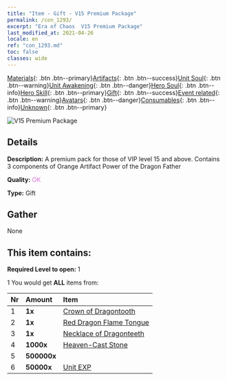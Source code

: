```yaml
---
title: "Item - Gift - V15 Premium Package"
permalink: /con_1293/
excerpt: "Era of Chaos  V15 Premium Package"
last_modified_at: 2021-04-26
locale: en
ref: "con_1293.md"
toc: false
classes: wide
---
```

 [Materials](/Items/){: .btn .btn--primary}[Artifacts](/Items/Artifacts/){: .btn .btn--success}[Unit Soul](/Items/UnitSoul/){: .btn .btn--warning}[Unit Awakening](/Items/UnitAwakening/){: .btn .btn--danger}[Hero Soul](/Items/HeroSoul/){: .btn .btn--info}[Hero Skill](/Items/HeroSkill/){: .btn .btn--primary}[Gift](/Items/Gift/){: .btn .btn--success}[Event related](/Items/Events/){: .btn .btn--warning}[Avatars](/Items/Avatars/){: .btn .btn--danger}[Consumables](/Items/Consumables/){: .btn .btn--info}[Unknown](/Items/Unknown/){: .btn .btn--primary}

 ![V15 Premium Package](/images/t/i_905015.png)

## Details
 **Description:** A premium pack for those of VIP level 15 and above. Contains 3 components of Orange Artifact Power of the Dragon Father

 **Quality:** <span style="color: #DA70D6">OK</span>

 **Type:** Gift

## Gather

  None

## This item contains:

 **Required Level to open:** 1

 1 You would get **ALL** items  from:

  | Nr | Amount |     Item    |
  |:---|:-------|:------------|
  | 1 |  **1x** | [Crown of Dragontooth](/Items/art_147/) |  | 
  | 2 |  **1x** | [Red Dragon Flame Tongue](/Items/art_146/) |  | 
  | 3 |  **1x** | [Necklace of Dragonteeth](/Items/art_149/) |  | 
  | 4 |  **1000x** | [Heaven-Cast Stone](/Items/art_188/) |  | 
  | 5 |  **500000x** | <i class="fas fa-coins"/> |  | 
  | 6 |  **50000x** | [Unit EXP](/Items/con_902/) |  | 
